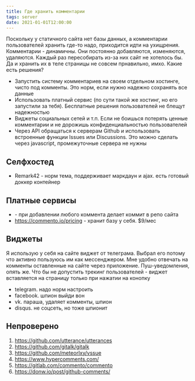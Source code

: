 ```yaml
---
title: Где хранить комментарии
tags: server
date: 2021-01-01T12:00:00
---
```


Поскольку у статичного сайта нет базы данных, а комментарии пользователей хранить где-то надо, приходится идти на ухищрения. Комментарии - динамичны. Они постоянно добавляются, изменяются, удаляются. Каждый раз пересобирать из-за них сайт не хотелось бы. Да и хранить их в теле страницы не совсем прнавильно, имхо. Какие есть решения?
- Запустить систему комментариев на своем отдельном хостинге, чисто под комменты. Это норм, если нужно надежно сохранять все данные
- Использовать платный сервис (по сути такой же хостинг, но его запустили за тебя). Бесплатные решения пользователей не блещут надежностью
- Виджеты социальных сетей и т.п. Если не боишься потерять ценные комментарии и не дорожишь конфиденциальностью пользователей
- Через API обращаться к серверам Github и использовать встроенные функции Issues или Discussions. Это можно сделать через javascript, промежуточные сервера не нужны


## Селфхостед
- Remark42 - норм тема, поддерживает маркдаун и ajax. есть готовый доккер контейнер

## Платные сервисы
- <Staticman> - при добавлении любого коммента делает коммит в репо сайта
- <https://commento.io/pricing> - хранит базу у себя. $9/мес

## Виджеты
Я использую у себя на сайте виджет от телеграма. Выбрал его потому что активно пользуюсь им как мессенджером. Мне удобно отвечать на комменты оставленные на сайте через приложение. Пуш-уведомления, опять же. Что бы не допустить трекинг пользователей - виджет вставляется на страницу только при нажатии на конопку

- telegram. надо норм настроить
- facebook. шпион выйди вон
- vk. параша, удаляет комменты, шпион
- disqus. не соцсеть, но тоже шпионит

  

## Непроверено
1. <https://github.com/utterance/utterances>  
1. <https://github.com/gitalk/gitalk>  
1. <https://github.com/meteorlxy/vssue>
1. <https://www.hypercomments.com/>
1. <https://gitlab.com/commento/commento>  
2. <https://donw.io/post/github-comments/>
